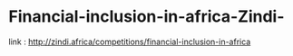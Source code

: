# Financial-inclusion-in-africa-Zindi-
link : http://zindi.africa/competitions/financial-inclusion-in-africa
